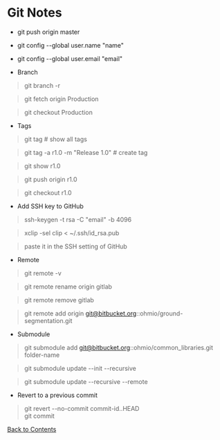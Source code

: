 # Git Notes

* git push origin master
* git config --global user.name "name"
* git config --global user.email "email"

* Branch
> git branch -r

> git fetch origin Production

> git checkout Production

* Tags
> git tag # show all tags

> git tag -a r1.0 -m "Release 1.0" # create tag

> git show r1.0

> git push origin r1.0

> git checkout r1.0

* Add SSH key to GitHub
> ssh-keygen -t rsa -C "email" -b 4096

> xclip -sel clip < ~/.ssh/id_rsa.pub

> paste it in the SSH setting of GitHub

* Remote
> git remote -v

> git remote rename origin gitlab

> git remote remove gitlab

> git remote add origin git@bitbucket.org::ohmio/ground-segmentation.git

* Submodule
 > git submodule add git@bitbucket.org::ohmio/common_libraries.git folder-name
 
 > git submodule update --init --recursive
 
 > git submodule update --recursive --remote

* Revert to a previous commit
 > git revert --no-commit commit-id..HEAD\
 > git commit

[Back to Contents](../README.md)

